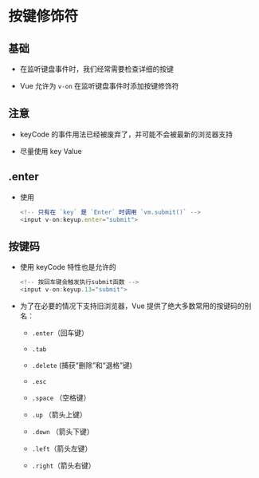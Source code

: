 # 按键修饰符

## 基础

  - 在监听键盘事件时，我们经常需要检查详细的按键

  - Vue 允许为 `v-on` 在监听键盘事件时添加按键修饰符

## 注意

  - keyCode 的事件用法已经被废弃了，并可能不会被最新的浏览器支持

  - 尽量使用 key Value

## .enter

  - 使用

    ```javascript
    <!-- 只有在 `key` 是 `Enter` 时调用 `vm.submit()` -->
    <input v-on:keyup.enter="submit">
    ```

## 按键码

  - 使用 keyCode 特性也是允许的

    ```javascript
    <!-- 按回车键会触发执行submit函数 -->
    <input v-on:keyup.13="submit">
    ```

  - 为了在必要的情况下支持旧浏览器，Vue 提供了绝大多数常用的按键码的别名：

      - `.enter`（回车键）

      - `.tab`

      - `.delete` (捕获“删除”和“退格”键)

      - `.esc`

      - `.space` （空格键）

      - `.up` （箭头上键）

      - `.down` （箭头下键）

      - `.left`（箭头左键）

      - `.right`（箭头右键）
